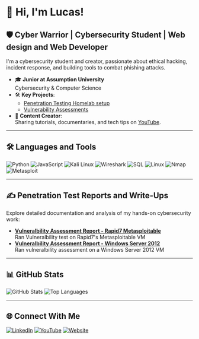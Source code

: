 # 👋 Hi, I'm Lucas!

## 🛡️ Cyber Warrior | Cybersecurity Student | Web design and Web Developer
I'm a cybersecurity student and creator, passionate about ethical hacking, incident response, and building tools to combat phishing attacks.

- 🎓 **Junior at Assumption University**  
  Cybersecurity & Computer Science 
- 🛠️ **Key Projects**:  
  - [Penetration Testing Homelab setup](https://github.com/CipherLucas/PwnPlayground)   
  - [Vulnerability Assessments](#✍️-penetration-test-reports-and-write-ups)  
- 🎥 **Content Creator**:  
  Sharing tutorials, documentaries, and tech tips on [YouTube]([https://www.youtube.com/@CyberLuc]
).

---

## 🛠️ Languages and Tools

![Python](https://img.shields.io/badge/-Python-3776AB?logo=python&logoColor=white&style=for-the-badge)
![JavaScript](https://img.shields.io/badge/-JavaScript-F7DF1E?logo=javascript&logoColor=black&style=for-the-badge)
![Kali Linux](https://img.shields.io/badge/-Kali_Linux-557C94?logo=kali-linux&logoColor=white&style=for-the-badge)
![Wireshark](https://img.shields.io/badge/-Wireshark-1679A7?logo=wireshark&logoColor=white&style=for-the-badge)
![SQL](https://img.shields.io/badge/-SQL-336791?logo=postgresql&logoColor=white&style=for-the-badge)
![Linux](https://img.shields.io/badge/-Linux-FCC624?logo=linux&logoColor=black&style=for-the-badge)
![Nmap](https://img.shields.io/badge/-Nmap-3776AB?logo=nmap&logoColor=white&style=for-the-badge)
![Metasploit](https://img.shields.io/badge/-Metasploit-04F404?logo=metasploit&logoColor=white&style=for-the-badge)

---

## ✍️ Penetration Test Reports and Write-Ups

Explore detailed documentation and analysis of my hands-on cybersecurity work:

- **[Vulneralbility Assessment Report - Rapid7 Metasploitable](https://github.com/CipherLucas/Metasploitable2-PenTest-Report)**  
  Ran Vulneralbility test on Rapid7's Metasploitable VM
- **[Vulneralbility Assessment Report - Windows Server 2012](https://github.com/CipherLucas/Win-Server-2012-Pentest-report)**  
  Ran vulneralbility assessment on a Windows Server 2012 VM
---

## 📊 GitHub Stats

![GitHub Stats](https://github-readme-stats.vercel.app/api?username=CipherLucas&show_icons=true&theme=radical)
![Top Languages](https://github-readme-stats.vercel.app/api/top-langs/?username=CipherLucas&layout=compact&theme=radical)

---

## 🌐 Connect With Me

[![LinkedIn](https://img.shields.io/badge/-LinkedIn-blue?logo=linkedin&logoColor=white&style=for-the-badge)](https://www.linkedin.com/in/lucasaudette/)
[![YouTube](https://img.shields.io/badge/-YouTube-FF0000?logo=youtube&logoColor=white&style=for-the-badge)](https://youtube.com/@CyberLuc)
[![Website](https://img.shields.io/badge/-Website-0A0A0A?logo=web&logoColor=white&style=for-the-badge)](https://protecly.com)
